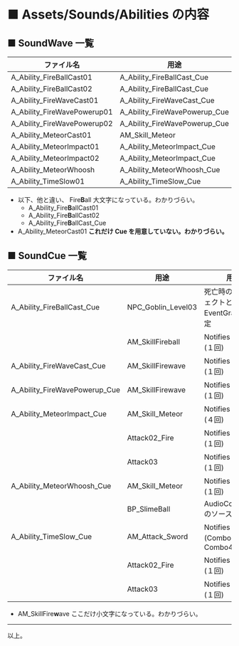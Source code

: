 # ■ Assets/Sounds/Abilities の内容

## ■ SoundWave 一覧
| ファイル名 | 用途 |
| ----- | ----- |
| A_Ability_FireBallCast01 | A_Ability_FireBallCast_Cue |
| A_Ability_FireBallCast02 | A_Ability_FireBallCast_Cue |
| A_Ability_FireWaveCast01 | A_Ability_FireWaveCast_Cue |
| A_Ability_FireWavePowerup01 | A_Ability_FireWavePowerup_Cue |
| A_Ability_FireWavePowerup02 | A_Ability_FireWavePowerup_Cue |
| A_Ability_MeteorCast01 | AM_Skill_Meteor |
| A_Ability_MeteorImpact01 | A_Ability_MeteorImpact_Cue |
| A_Ability_MeteorImpact02 | A_Ability_MeteorImpact_Cue |
| A_Ability_MeteorWhoosh | A_Ability_MeteorWhoosh_Cue |
| A_Ability_TimeSlow01 | A_Ability_TimeSlow_Cue |

* 以下、他と違い、 Fire**B**all 大文字になっている。わかりづらい。
	* A_Ability_Fire**B**allCast01
	* A_Ability_Fire**B**allCast02
	* A_Ability_Fire**B**allCast_Cue
* A_Ability_MeteorCast01 **これだけ Cue を用意していない。わかりづらい。**

## ■ SoundCue 一覧
| ファイル名 | 用途 | 用途 |
| ----- | ----- | ----- |
| A_Ability_FireBallCast_Cue | NPC_Goblin_Level03 | 死亡時の時のエフェクトとして EventGraph で指定 |
|  | AM_SkillFireball | Notifies で指定(１回) |
| A_Ability_FireWaveCast_Cue | AM_SkillFirewave | Notifies で指定(１回) |
| A_Ability_FireWavePowerup_Cue | AM_SkillFirewave | Notifies で指定(１回) |
| A_Ability_MeteorImpact_Cue | AM_Skill_Meteor | Notifies で指定(４回) |
|  | Attack02_Fire | Notifies で指定(１回) |
|  | Attack03 | Notifies で指定(１回) |
| A_Ability_MeteorWhoosh_Cue | AM_Skill_Meteor | Notifies で指定(１回) |
| | BP_SlimeBall | AudioComponent のソースで指定 |
| A_Ability_TimeSlow_Cue | AM_Attack_Sword | Notifies で指定(Combo3 と Combo4) |
|  | Attack02_Fire | Notifies で指定(１回) |
|  | Attack03 | Notifies で指定(１回) |

* AM_SkillFire**w**ave ここだけ小文字になっている。わかりづらい。

----
以上。
